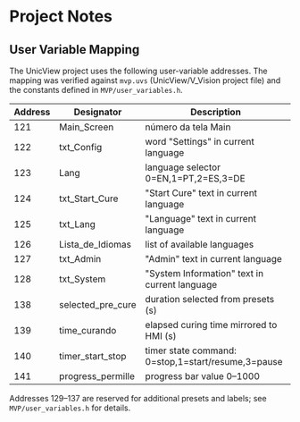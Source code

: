 # Project Notes

## User Variable Mapping

The UnicView project uses the following user-variable addresses. The mapping was verified against `mvp.uvs` (UnicView/V_Vision project file) and the constants defined in `MVP/user_variables.h`.

| Address | Designator        | Description |
|---------|-------------------|-------------|
| 121 | Main_Screen | número da tela Main |
| 122 | txt_Config | word "Settings" in current language |
| 123 | Lang | language selector 0=EN,1=PT,2=ES,3=DE |
| 124 | txt_Start_Cure | "Start Cure" text in current language |
| 125 | txt_Lang | "Language" text in current language |
| 126 | Lista_de_Idiomas | list of available languages |
| 127 | txt_Admin | "Admin" text in current language |
| 128 | txt_System | "System Information" text in current language |
| 138 | selected_pre_cure | duration selected from presets (s) |
| 139 | time_curando | elapsed curing time mirrored to HMI (s) |
| 140 | timer_start_stop | timer state command: 0=stop,1=start/resume,3=pause |
| 141 | progress_permille | progress bar value 0–1000 |

Addresses 129–137 are reserved for additional presets and labels; see `MVP/user_variables.h` for details.
